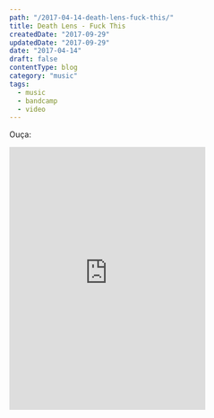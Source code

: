```yaml
---
path: "/2017-04-14-death-lens-fuck-this/"
title: Death Lens - Fuck This
createdDate: "2017-09-29"
updatedDate: "2017-09-29"
date: "2017-04-14"
draft: false
contentType: blog
category: "music"
tags:
  - music
  - bandcamp
  - video
---
```


Ouça:

<iframe style="border: 0; width: 350px; height: 470px;" src="https://bandcamp.com/EmbeddedPlayer/album=841065577/size=large/bgcol=ffffff/linkcol=0687f5/tracklist=false/transparent=true/" seamless><a href="http://deathlens.bandcamp.com/album/fuck-this">Fuck This by Death Lens</a></iframe>
